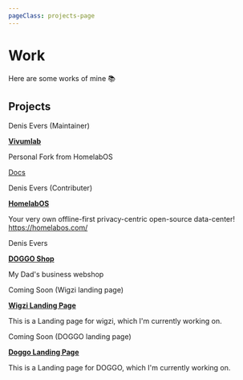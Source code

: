 ```yaml
---
pageClass: projects-page
---
```


# Work

Here are some works of mine :books:

## Projects

<ProjectCard image="/projects/2.png">

  Denis Evers (Maintainer)
  
  [**Vivumlab**](https://kutt.evers.sh/vivumlab)
  
  Personal Fork from HomelabOS

  [Docs](https://docs.vivumlab.com)
  
</ProjectCard>

<ProjectCard image="/projects/1.png">

  Denis Evers (Contributer)
  
  [**HomelabOS**](https://kutt.evers.sh/homelabos)
  
  Your very own offline-first privacy-centric open-source data-center! https://homelabos.com/

</ProjectCard>

<ProjectCard>

  Denis Evers
  
  [**DOGGO Shop**](https://doggo.kaufen)
  
  My Dad's business webshop
  
</ProjectCard>

<ProjectCard>

  Coming Soon (Wigzi landing page)
  
  [**Wigzi Landing Page**](https://wigzi.de)
  
  This is a Landing page for wigzi, which I'm currently working on.
  
</ProjectCard>

<ProjectCard>

  Coming Soon (DOGGO landing page)
  
  [**Doggo Landing Page**](https://doggo.de)
  
  This is a Landing page for DOGGO, which I'm currently working on.
  
</ProjectCard>

<style lang="stylus">

.projects-page
  background-color #fafbfc

</style>